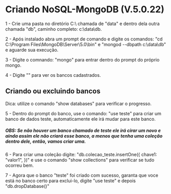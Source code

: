 # Criando NoSQL-MongoDB (V.5.0.22)

1 - Crie uma pasta no diretório C:\ chamada de "data" e dentro dela outra chamada "db", caminho completo: c:\data\db.

2 - Após instalado abra um prompt de comando e digite os comandos: "cd C:\Program Files\MongoDB\Server\5.0\bin" e "mongod --dbpath c:\data\db" e aguarde sua execução.

3 - Digite o comnando: "mongo" para entrar dentro do prompt do próprio mongo.

4 - Digite "" para ver os bancos cadastrados.

## Criando ou excluindo bancos
Dica: utilize o comando "show databases" para verificar o progresso.

5 - Dentro do prompt do banco, use o comando: "use teste" para criar um banco de dados teste, automaticamente ele irá mudar para este banco. 
##### OBS: Se não houver um banco chamado de teste ele irá cirar um novo e ainda assim ele não criará esse banco, a menos que tenha uma coleção dentro dele, então, vamos criar uma.

6 - Para criar uma coleção digite: "db.colecao_teste.insertOne({ chave1: "valor1", })" e use o comando "show collections" para verificar se tudo ocorreu bem.

7 - Agora que o banco "teste" foi criado com sucesso, garanta que voce está no banco certo para exclui-lo, digite "use teste" e depois "db.dropDatabase()"
